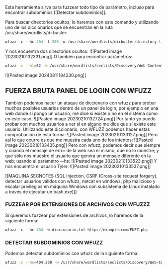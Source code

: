Esta herramienta sirve para fuzzear todo tipo de parámetro, incluso para encontrar subdominios [[Detectar subdominios]].

Para buscar directorios ocultos, lo haremos con este comando y utilizando uno de los diccionarios que se encuentran en la ruta /usr/share/wordlists/dirbuster:
```python
wfuzz -c --hc 404 -t 200 -w /usr/share/wordlists/dirbuster/directory-list-2.3-medium.txt https://google.es/FUZZ
```
Y nos encuentra dos directorios ocultos:
![[Pasted image 20230210132331.png]]
O también para encontrar parámetros:
```bash
wfuzz -c --hl=62 -w /usr/share/wordlists/seclists/Discovery/Web-Content/directory-list-lowercase-2.3-medium.txt http://172.17.0.2/index.php?FUZZ=../../../../../../etc/passwd
```
![[Pasted image 20240811184330.png]]
## FUERZA BRUTA PANEL DE LOGIN CON WFUZZ
También podemos hacer un ataque de diccionario con wfuzz para probar muchos posibles usuarios dentro de un panel de login, por ejemplo en una web donde si pongo un usuario, me dice si existe o no en el sistema como en este caso:
![[Pasted image 20230210132724.png]]
Por tanto yo puedo probar con muchos usuarios a ver si en alguno me dice que sí existe este usuario. Utilizando este diccionario, con WFUZZ podemos hacer estas comprobación de esta forma:
![[Pasted image 20230210133127.png]]
Pero así lo que ocurre es que me muestra cada uno de los intentos:
![[Pasted image 20230210133435.png]]
Pero con wfuzz, podemos decir que siempre y cuando el mensaje de error de la web sea el mismo, que no lo muestre; y que sólo nos muestre el usuario que genera un mensaje diferente en la web; usando el parámetro --hs:
![[Pasted image 20230210133523.png]]
Y nos encuentra el usuario Tyler:
![[Pasted image 20230210133537.png]]

[[MAQUINA SECNOTES (SQL Injection, CSRF (Cross-site request forgery), detectar usuarios válidos con wfuzz, netcat en windows, php malicioso y escalar privilegios en máquina Windows con subsistema de Linux instalado a través de ejecutar un bash.exe)]]

### FUZZEAR POR EXTENSIONES DE ARCHIVOS CON WFUZZZ
Si queremos fuzzear por extensiones de archivos, lo haremos de la siguiente forma:
```python
wfuzz -c --hc 404 -w diccionario.txt http://example.com/FUZZ.php
```
### DETECTAR SUBDOMINIOS CON WFUZZ
Podemos detectar subdominios con wfuzz de la siguiente forma:
```bash
wfuzz -c --hc=404,200 -w /usr/share/wordlists/seclists/Discovery/Web-Content/directory-list-lowercase-2.3-medium.txt -H "Host: FUZZ.hunterzone.nyx" -u 192.168.0.40
```
